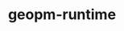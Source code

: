 ---
title: "geopm-runtime"
layout: cache
categories: [package, develop-2025-01-19]
meta: {"versions": ["3.1.0"], "compilers": ["gcc@=11.4.0"], "oss": ["ubuntu22.04"], "platforms": ["linux"], "targets": ["x86_64_v3"], "stacks": ["e4s", "root"], "num_specs": 1, "num_specs_by_stack": {"root": 1, "e4s": 1}}
spec_details: [{"hash": "5rz2grjopyoyub45yemj3pgc6fywpds3", "compiler": "gcc@=11.4.0", "versions": ["3.1.0"], "os": "ubuntu22.04", "platform": "linux", "target": "x86_64_v3", "variants": ["~beta", "build_system=autotools", "~checkprogs", "~debug", "+fortran", "~gnu-ld", "~intel-mkl", "+mpi", "~ompt", "+openmp", "~overhead"], "stacks": ["root", "e4s"], "size": "-", "tarball": "https://binaries.spack.io/develop-2025-01-19/build_cache/linux-ubuntu22.04-x86_64_v3/gcc-11.4.0/geopm-runtime-3.1.0/linux-ubuntu22.04-x86_64_v3-gcc-11.4.0-geopm-runtime-3.1.0-5rz2grjopyoyub45yemj3pgc6fywpds3.spack"}]
---